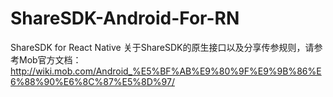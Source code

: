 # ShareSDK-Android-For-RN
ShareSDK for React Native
关于ShareSDK的原生接口以及分享传参规则，请参考Mob官方文档：
http://wiki.mob.com/Android_%E5%BF%AB%E9%80%9F%E9%9B%86%E6%88%90%E6%8C%87%E5%8D%97/
